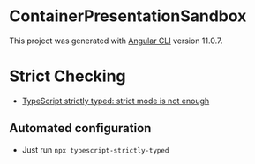 # ContainerPresentationSandbox

This project was generated with [Angular CLI](https://github.com/angular/angular-cli) version 11.0.7.

# Strict Checking

- [TypeScript strictly typed: strict mode is not enough](https://medium.com/@cyrilletuzi/typescript-strictly-typed-strict-mode-is-not-enough-40df698e2deb)

## Automated configuration

- Just run `npx typescript-strictly-typed`
